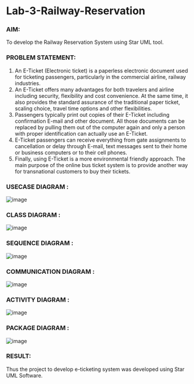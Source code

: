 # Lab-3-Railway-Reservation

### AIM:
To develop the Railway Reservation System using Star UML tool.
### PROBLEM STATEMENT:
1. An E-Ticket (Electronic ticket) is a paperless electronic document used for ticketing
passengers, particularly in the commercial airline, railway industries.
2. An E-Ticket offers many advantages for both travelers and airline including security,
flexibility and cost convenience. At the same time, it also provides the standard assurance of
the traditional paper ticket, scaling choice, travel time options and other flexibilities.
3. Passengers typically print out copies of their E-Ticket including confirmation E-mail
and other document. All those documents can be replaced by pulling them out of the computer
again and only a person with proper identification can actually use an E-Ticket.
4. E-Ticket passengers can receive everything from gate assignments to cancellation or
delay through E-mail, text messages sent to their home or business computers or to their cell
phones.
5. Finally, using E-Ticket is a more environmental friendly approach. The main purpose
of the online bus ticket system is to provide another way for transnational customers to buy
their tickets.

### USECASE DIAGRAM :
![image](https://github.com/Madhumitha248/Lab-3-Railway-Reservation/assets/144870412/05793340-1881-4fb0-bac2-a54c28a22931)
### CLASS DIAGRAM :

![image](https://github.com/Madhumitha248/Lab-3-Railway-Reservation/assets/144870412/dd4cda6c-c136-4854-ac2b-a6a726b864d6)
### SEQUENCE DIAGRAM :
![image](https://github.com/Madhumitha248/Lab-3-Railway-Reservation/assets/144870412/5ef6e5f6-f803-46f8-b6c4-1a7ab8feed4c)
### COMMUNICATION DIAGRAM :
![image](https://github.com/Madhumitha248/Lab-3-Railway-Reservation/assets/144870412/78a8cf3d-8356-4202-a305-f5325f1afaae)
### ACTIVITY DIAGRAM :
![image](https://github.com/Madhumitha248/Lab-3-Railway-Reservation/assets/144870412/a69036de-4f9e-4822-abcd-8efd5d47fe2b)
### PACKAGE DIAGRAM :
![image](https://github.com/Madhumitha248/Lab-3-Railway-Reservation/assets/144870412/d8909d3e-204e-4da8-a36e-52a898bc06d3)


### RESULT:
Thus the project to develop e-ticketing system was developed using Star UML Software.
